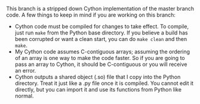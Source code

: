 This branch is a stripped down Cython implementation of the master branch code. A few 
things to keep in mind if you are working on this branch:

* Cython code must be compiled for changes to take effect. To compile, just run
  `make` from the Python base directory. If you believe a build has been corrupted
  or want a clean start, you can do `make clean` and then `make`.
* My Cython code assumes C-contiguous arrays; assuming the ordering of an array is
  one way to make the code faster. So if you are going to pass an array to Cython,
  it should be C-contiguous or you will receive an error.
* Cython outputs a shared object (.so) file that I copy into the Python directory.
  Treat it just like a .py file once it is compiled. You cannot edit it directly,
  but you can import it and use its functions from Python like normal.

